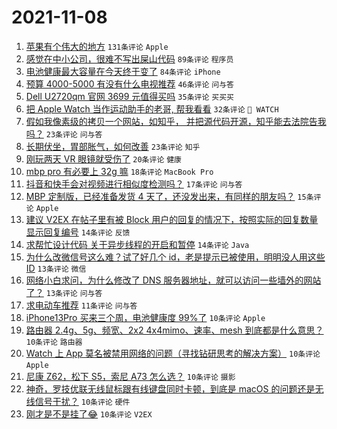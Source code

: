 # 2021-11-08

1. [苹果有个伟大的地方](https://www.v2ex.com/t/813776) `131条评论` `Apple`
1. [感觉在中小公司，很难不写出屎山代码](https://www.v2ex.com/t/813782) `89条评论` `程序员`
1. [电池健康最大容量在今天终于变了](https://www.v2ex.com/t/813741) `84条评论` `iPhone`
1. [预算 4000-5000 有没有什么电视推荐](https://www.v2ex.com/t/813761) `46条评论` `问与答`
1. [Dell U2720qm 官网 3699 元值得买吗](https://www.v2ex.com/t/813742) `35条评论` `买买买`
1. [把 Apple Watch 当作运动助手的老哥, 帮我看看](https://www.v2ex.com/t/813838) `32条评论` ` WATCH`
1. [假如我像素级的拷贝一个网站，如知乎， 并把源代码开源，知乎能去法院告我吗？](https://www.v2ex.com/t/813870) `23条评论` `问与答`
1. [长期伏坐，胃部胀气，如何改善](https://www.v2ex.com/t/813774) `23条评论` `知乎`
1. [刚玩两天 VR 眼镜就受伤了](https://www.v2ex.com/t/813748) `20条评论` `健康`
1. [mbp pro 有必要上 32g 嘛](https://www.v2ex.com/t/813783) `18条评论` `MacBook Pro`
1. [抖音和快手会对视频进行相似度检测吗？](https://www.v2ex.com/t/813884) `17条评论` `问与答`
1. [MBP 定制版，已经准备发货 4 天了，还没发出来，有同样的朋友吗？](https://www.v2ex.com/t/813793) `15条评论` `Apple`
1. [建议 V2EX 在帖子里有被 Block 用户的回复的情况下，按照实际的回复数量显示回复编号](https://www.v2ex.com/t/813785) `14条评论` `反馈`
1. [求帮忙设计代码 关于异步线程的开启和暂停](https://www.v2ex.com/t/813768) `14条评论` `Java`
1. [为什么改微信号这么难？试了好几个 id，老是提示已被使用，明明没人用这些 ID](https://www.v2ex.com/t/813826) `13条评论` `微信`
1. [网络小白求问，为什么修改了 DNS 服务器地址，就可以访问一些墙外的网站了？](https://www.v2ex.com/t/813772) `13条评论` `问与答`
1. [求电动车推荐](https://www.v2ex.com/t/813875) `11条评论` `问与答`
1. [iPhone13Pro 买来三个周，电池健康度 99%了](https://www.v2ex.com/t/813894) `10条评论` `Apple`
1. [路由器 2.4g、5g、频宽、2x2 4x4mimo、速率、mesh 到底都是什么意思？](https://www.v2ex.com/t/813847) `10条评论` `路由器`
1. [Watch 上 App 莫名被禁用网络的问题（寻找钻研思考的解决方案）](https://www.v2ex.com/t/813806) `10条评论` `Apple`
1. [尼康 Z62，松下 S5，索尼 A73 怎么选？](https://www.v2ex.com/t/813796) `10条评论` `摄影`
1. [神奇，罗技优联无线鼠标跟有线键盘同时卡顿，到底是 macOS 的问题还是无线信号干扰？](https://www.v2ex.com/t/813794) `10条评论` `硬件`
1. [刚才是不是挂了😂](https://www.v2ex.com/t/813740) `10条评论` `V2EX`

